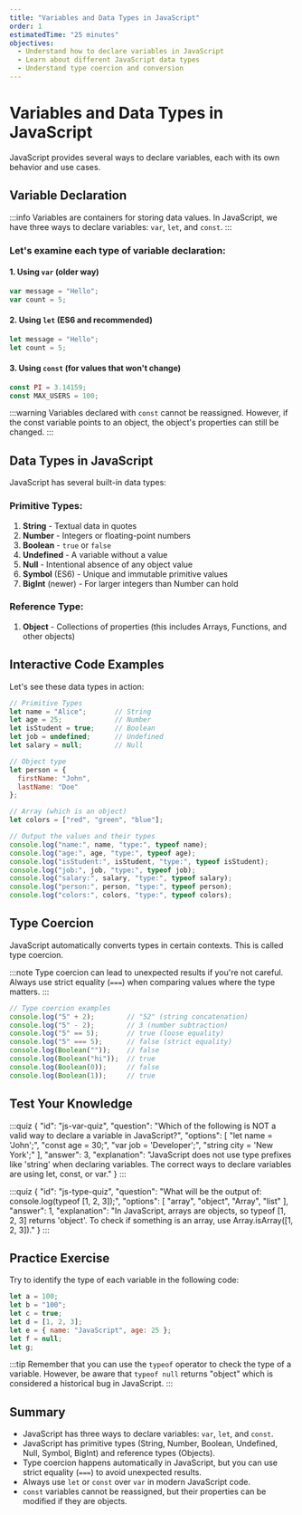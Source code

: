 ```yaml
---
title: "Variables and Data Types in JavaScript"
order: 1
estimatedTime: "25 minutes"
objectives:
  - Understand how to declare variables in JavaScript
  - Learn about different JavaScript data types
  - Understand type coercion and conversion
---
```


# Variables and Data Types in JavaScript

JavaScript provides several ways to declare variables, each with its own behavior and use cases.

## Variable Declaration

:::info
Variables are containers for storing data values. In JavaScript, we have three ways to declare variables: `var`, `let`, and `const`.
:::

### Let's examine each type of variable declaration:

#### 1. Using `var` (older way)

```javascript
var message = "Hello";
var count = 5;
```

#### 2. Using `let` (ES6 and recommended)

```javascript
let message = "Hello";
let count = 5;
```

#### 3. Using `const` (for values that won't change)

```javascript
const PI = 3.14159;
const MAX_USERS = 100;
```

:::warning
Variables declared with `const` cannot be reassigned. However, if the const variable points to an object, the object's properties can still be changed.
:::

## Data Types in JavaScript

JavaScript has several built-in data types:

### Primitive Types:

1. **String** - Textual data in quotes
2. **Number** - Integers or floating-point numbers
3. **Boolean** - `true` or `false`
4. **Undefined** - A variable without a value
5. **Null** - Intentional absence of any object value
6. **Symbol** (ES6) - Unique and immutable primitive values
7. **BigInt** (newer) - For larger integers than Number can hold

### Reference Type:

1. **Object** - Collections of properties (this includes Arrays, Functions, and other objects)

## Interactive Code Examples

Let's see these data types in action:

```js run
// Primitive Types
let name = "Alice";       // String
let age = 25;             // Number
let isStudent = true;     // Boolean
let job = undefined;      // Undefined
let salary = null;        // Null

// Object type
let person = {
  firstName: "John",
  lastName: "Doe"
};

// Array (which is an object)
let colors = ["red", "green", "blue"];

// Output the values and their types
console.log("name:", name, "type:", typeof name);
console.log("age:", age, "type:", typeof age);
console.log("isStudent:", isStudent, "type:", typeof isStudent);
console.log("job:", job, "type:", typeof job);
console.log("salary:", salary, "type:", typeof salary);
console.log("person:", person, "type:", typeof person);
console.log("colors:", colors, "type:", typeof colors);
```

## Type Coercion

JavaScript automatically converts types in certain contexts. This is called type coercion.

:::note
Type coercion can lead to unexpected results if you're not careful. Always use strict equality (`===`) when comparing values where the type matters.
:::

```js run
// Type coercion examples
console.log("5" + 2);        // "52" (string concatenation)
console.log("5" - 2);        // 3 (number subtraction)
console.log("5" == 5);       // true (loose equality)
console.log("5" === 5);      // false (strict equality)
console.log(Boolean(""));    // false
console.log(Boolean("hi"));  // true
console.log(Boolean(0));     // false
console.log(Boolean(1));     // true
```

## Test Your Knowledge

:::quiz
{
  "id": "js-var-quiz",
  "question": "Which of the following is NOT a valid way to declare a variable in JavaScript?",
  "options": [
    "let name = 'John';",
    "const age = 30;",
    "var job = 'Developer';",
    "string city = 'New York';"
  ],
  "answer": 3,
  "explanation": "JavaScript does not use type prefixes like 'string' when declaring variables. The correct ways to declare variables are using let, const, or var."
}
:::

:::quiz
{
  "id": "js-type-quiz",
  "question": "What will be the output of: console.log(typeof [1, 2, 3]);",
  "options": [
    "array",
    "object",
    "Array",
    "list"
  ],
  "answer": 1,
  "explanation": "In JavaScript, arrays are objects, so typeof [1, 2, 3] returns 'object'. To check if something is an array, use Array.isArray([1, 2, 3])."
}
:::

## Practice Exercise

Try to identify the type of each variable in the following code:

```javascript
let a = 100;
let b = "100";
let c = true;
let d = [1, 2, 3];
let e = { name: "JavaScript", age: 25 };
let f = null;
let g;
```

:::tip
Remember that you can use the `typeof` operator to check the type of a variable. However, be aware that `typeof null` returns "object" which is considered a historical bug in JavaScript.
:::

## Summary

- JavaScript has three ways to declare variables: `var`, `let`, and `const`.
- JavaScript has primitive types (String, Number, Boolean, Undefined, Null, Symbol, BigInt) and reference types (Objects).
- Type coercion happens automatically in JavaScript, but you can use strict equality (`===`) to avoid unexpected results.
- Always use `let` or `const` over `var` in modern JavaScript code.
- `const` variables cannot be reassigned, but their properties can be modified if they are objects.
